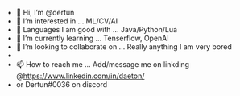 - 👋 Hi, I’m @dertun
- 👀 I’m interested in ... ML/CV/AI
- 🌱 Languages I am good with ... Java/Python/Lua
- 🌱 I’m currently learning ... Tenserflow, OpenAI
- 💞️ I’m looking to collaborate on ... Really anything I am very bored
- 
- 📫 How to reach me ... Add/message me on linkding @https://www.linkedin.com/in/daeton/
-  or Dertun#0036 on discord

<!---
dertun/dertun is a ✨ special ✨ repository because its `README.md` (this file) appears on your GitHub profile.
You can click the Preview link to take a look at your changes.
--->
